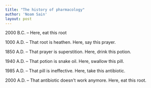 ```yaml
---
title: "The history of pharmacology"
author: 'Noam Sain'
layout: post
---
```


2000 B.C. – Here, eat this root

1000 A.D. – That root is heathen. Here, say this prayer.

1850 A.D. – That prayer is superstition. Here, drink this potion.

1940 A.D. – That potion is snake oil. Here, swallow this pill.

1985 A.D. – That pill is ineffective. Here, take this antibiotic.

2000 A.D. – That antibiotic doesn't work anymore. Here, eat this root.
